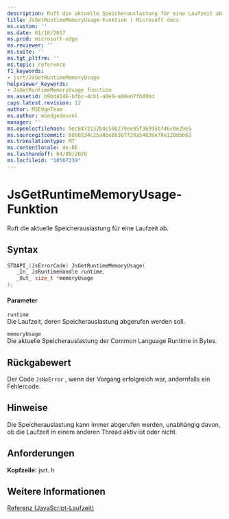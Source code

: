 ```yaml
---
description: Ruft die aktuelle Speicherauslastung für eine Laufzeit ab.
title: JsGetRuntimeMemoryUsage-Funktion | Microsoft docs
ms.custom: ''
ms.date: 01/18/2017
ms.prod: microsoft-edge
ms.reviewer: ''
ms.suite: ''
ms.tgt_pltfrm: ''
ms.topic: reference
f1_keywords:
- jsrt/JsGetRuntimeMemoryUsage
helpviewer_keywords:
- JsGetRuntimeMemoryUsage function
ms.assetid: b9bd4146-bfbc-4cb1-a0e9-a0ded7fb09bd
caps.latest.revision: 12
author: MSEdgeTeam
ms.author: msedgedevrel
manager: ''
ms.openlocfilehash: 9ec8472132b4c50b279ee95f36995bf46c0e29e5
ms.sourcegitcommit: 6860234c25a8be863b7f29a54838e78e120dbb62
ms.translationtype: MT
ms.contentlocale: de-DE
ms.lasthandoff: 04/09/2020
ms.locfileid: "10567239"
---
```

# JsGetRuntimeMemoryUsage-Funktion
Ruft die aktuelle Speicherauslastung für eine Laufzeit ab.  
  
## Syntax  
  
```cpp  
STDAPI_(JsErrorCode) JsGetRuntimeMemoryUsage(  
   _In_ JsRuntimeHandle runtime,  
   _Out_ size_t *memoryUsage  
);  
```  
  
#### Parameter  
 `runtime`  
 Die Laufzeit, deren Speicherauslastung abgerufen werden soll.  
  
 `memoryUsage`  
 Die aktuelle Speicherauslastung der Common Language Runtime in Bytes.  
  
## Rückgabewert  
 Der Code `JsNoError` , wenn der Vorgang erfolgreich war, andernfalls ein Fehlercode.  
  
## Hinweise  
 Die Speicherauslastung kann immer abgerufen werden, unabhängig davon, ob die Laufzeit in einem anderen Thread aktiv ist oder nicht.  
  
## Anforderungen  
 **Kopfzeile:** jsrt. h  
  
## Weitere Informationen  
 [Referenz (JavaScript-Laufzeit)](../chakra-hosting/reference-javascript-runtime.md)